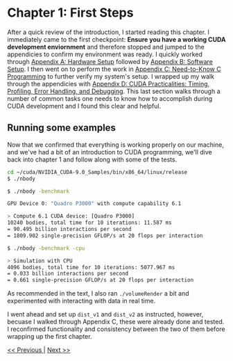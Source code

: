 # Chapter 1: First Steps

After a quick review of the introduction, I started reading this chapter. I immediately came to the first checkpoint: __Ensure you have a working CUDA development enviornment__ and therefore stopped and jumped to the appendicies to confirm my environment was ready. I quickly worked through [Appendix A: Hardware Setup](../Appendix_A/readme.md) followed by [Appendix B: Software Setup](../Appendix_B/readme.md). I then went on to perform the work in [Appendix C: Need-to-Know C Programming](../Appendix_C/readme.md) to further verify my system's setup. I wrapped up my walk through the appendicies with [Appendix D: CUDA Practicalities: Timing, Profiling, Error Handling, and Debugging](Appendix_D/readme.md). This last section walks through a number of common tasks one needs to know how to accomplish during CUDA development and I found this clear and helpful.


## Running some examples
Now that we confirmed that everything is working properly on our machine, and we've had a bit of an introduction to CUDA programming, we'll dive back into chapter 1 and follow along with some of the tests.

```bash
cd ~/cuda/NVIDIA_CUDA-9.0_Samples/bin/x86_64/linux/release
$ ./nbody

$ ./nbody -benchmark

GPU Device 0: "Quadro P3000" with compute capability 6.1

> Compute 6.1 CUDA device: [Quadro P3000]
10240 bodies, total time for 10 iterations: 11.587 ms
= 90.495 billion interactions per second
= 1809.902 single-precision GFLOP/s at 20 flops per interaction

$ ./nbody -benchmark -cpu

> Simulation with CPU
4096 bodies, total time for 10 iterations: 5077.967 ms
= 0.033 billion interactions per second
= 0.661 single-precision GFLOP/s at 20 flops per interaction

```

As recommended in the text, I also ran `./volumeRender` a bit and experimented with interacting with data in real time.

I went ahead and set up `dist_v1` and `dist_v2` as instructed, however, becuase I walked through Appendix C, these were already done and tested. I reconfirmed functionality and consistency between the two of them before wrapping up the first chapter.


[<< Previous ](..//readme.md)
|
[ Next >>](../Chapter_02/readme.md)
